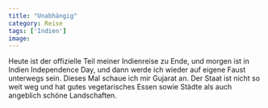 ```yaml
---
title: "Unabhängig"
category: Reise
tags: ['Indien']
image: 
---
```


Heute ist der offizielle Teil meiner Indienreise zu Ende, und morgen ist in Indien Independence Day, und dann werde ich wieder auf eigene Faust unterwegs sein. Dieses Mal schaue ich mir Gujarat an. Der Staat ist nicht so weit weg und hat gutes vegetarisches Essen sowie Städte als auch angeblich schöne Landschaften.